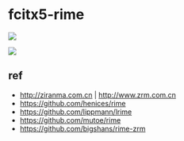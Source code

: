# fcitx5-rime

![](https://du1ab.one/images/2022/ziranma.webp)

![](https://du1ab.one/images/2022/ziranma.png)

## ref

* http://ziranma.com.cn | http://www.zrm.com.cn
* https://github.com/henices/rime
* https://github.com/lippmann/lrime
* https://github.com/mutoe/rime
* https://github.com/bigshans/rime-zrm

